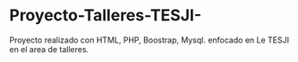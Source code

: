 # Proyecto-Talleres-TESJI-
Proyecto realizado con HTML, PHP, Boostrap, Mysql. enfocado en Le TESJI en el area de talleres.
